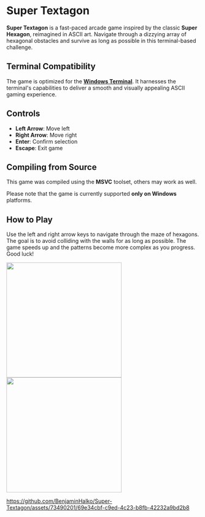 # Super Textagon

**Super Textagon** is a fast-paced arcade game inspired by the classic **Super Hexagon**, reimagined in ASCII art. Navigate through a dizzying array of hexagonal obstacles and survive as long as possible in this terminal-based challenge.

## Terminal Compatibility
The game is optimized for the **[Windows Terminal](https://apps.microsoft.com/detail/9n0dx20hk701)**. It harnesses the terminal's capabilities to deliver a smooth and visually appealing ASCII gaming experience.

## Controls
- **Left Arrow**: Move left
- **Right Arrow**: Move right
- **Enter**: Confirm selection
- **Escape**: Exit game

## Compiling from Source
This game was compiled using the **MSVC** toolset, others may work as well.

Please note that the game is currently supported **only on Windows** platforms.

## How to Play
Use the left and right arrow keys to navigate through the maze of hexagons. The goal is to avoid colliding with the walls for as long as possible. The game speeds up and the patterns become more complex as you progress. Good luck!

<img src="https://github.com/BenjaminHalko/Super-Textagon/assets/73490201/5a8017c6-7048-4726-81a9-969492e5c5d2" width="300">
<img src="https://github.com/BenjaminHalko/Super-Textagon/assets/73490201/1e9ee154-05eb-4cd3-b291-9d6db9a9e2a7" width="300">

https://github.com/BenjaminHalko/Super-Textagon/assets/73490201/69e34cbf-c9ed-4c23-b8fb-42232a9bd2b8
